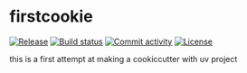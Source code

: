 # firstcookie

[![Release](https://img.shields.io/github/v/release/conradstorz/firstcookie)](https://img.shields.io/github/v/release/conradstorz/firstcookie)
[![Build status](https://img.shields.io/github/actions/workflow/status/conradstorz/firstcookie/main.yml?branch=main)](https://github.com/conradstorz/firstcookie/actions/workflows/main.yml?query=branch%3Amain)
[![Commit activity](https://img.shields.io/github/commit-activity/m/conradstorz/firstcookie)](https://img.shields.io/github/commit-activity/m/conradstorz/firstcookie)
[![License](https://img.shields.io/github/license/conradstorz/firstcookie)](https://img.shields.io/github/license/conradstorz/firstcookie)

this is a first attempt at making a cookiccutter with uv project
